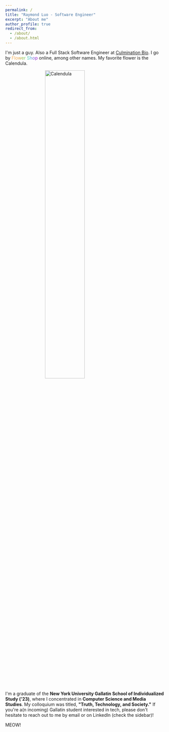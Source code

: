 ```yaml
---
permalink: /
title: "Raymond Luo - Software Engineer"
excerpt: "About me"
author_profile: true
redirect_from:
  - /about/
  - /about.html
---
```


I'm just a guy. Also a Full Stack Software Engineer at <a href="https://www.culmination.com/">Culmination Bio</a>. I go by <span style="background: linear-gradient(90deg, rgba(246,179,94,1) 0%, rgba(235,162,70,1) 27%, rgba(122,203,85,1) 48%, rgba(79,206,217,1) 68%, rgba(167,0,210,1) 100%); -webkit-background-clip: text; -webkit-text-fill-color: transparent;">Flower Shop</span> online, among other names. My favorite flower is the Calendula.

<img src="https://erhuve.github.io/images/calendula.png" alt="Calendula" style="max-width: 325px; display: block;
  margin-left: auto;
  margin-right: auto;
  width: 50%;"/>

I'm a graduate of the **New York University Gallatin School of Individualized Study ('23)**, where I concentrated in **Computer Science and Media Studies**. My colloquium was titled, **"Truth, Technology, and Society."** If you're a(n incoming) Gallatin student interested in tech, please don't hesitate to reach out to me by email or on LinkedIn (check the sidebar)!

MEOW!
